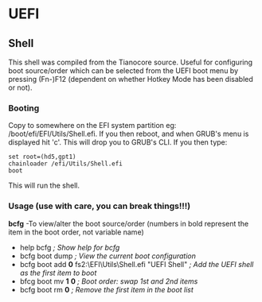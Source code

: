 # UEFI

## Shell
This shell was compiled from the Tianocore source. Useful for configuring boot source/order which can be selected from the UEFI boot menu by pressing (Fn-)F12 (dependent on whether Hotkey Mode has been disabled or not). 

### Booting
Copy to somewhere on the EFI system partition eg: /boot/efi/EFI/Utils/Shell.efi. If you then reboot, and when GRUB's menu is displayed hit 'c'. This will drop you to GRUB's CLI. If you then type:
```
set root=(hd5,gpt1)
chainloader /efi/Utils/Shell.efi
boot
```
This will run the shell.

### Usage (use with care, you can break things!!!)

**bcfg** -To view/alter the boot source/order (numbers in bold represent the item in the boot order, not variable name)

* help bcfg                                                       _; Show help for bcfg_
* bcfg boot dump                                                  _; View the current boot configuration_
* bcfg boot add __0__ fs2:\EFI\Utils\Shell.efi "UEFI Shell"       _; Add the UEFI shell as the first item to boot_
* bfcg boot mv __1__ __0__                                        _; Boot order: swap 1st and 2nd items_
* bcfg boot rm __0__                                              _; Remove the first item in the boot list_
